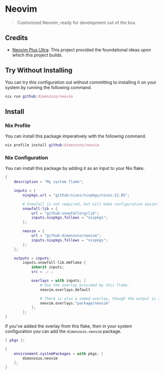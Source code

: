 # Neovim

> Customized Neovim, ready for development out of the box.

## Credits

- [Neovim Plus Ultra](https://github.com/jakehamilton/neovim): This project provided the foundational ideas upon which this project builds.

## Try Without Installing

You can try this configuration out without committing to installing it on your system by running
the following command.

```nix
nix run github:dimonzozo/neovim
```

## Install

### Nix Profile

You can install this package imperatively with the following command.

```nix
nix profile install github:dimonzozo/neovim
```

### Nix Configuration

You can install this package by adding it as an input to your Nix flake.

```nix
{
	description = "My system flake";

	inputs = {
		nixpkgs.url = "github:nixos/nixpkgs/nixos-22.05";

		# Snowfall is not required, but will make configuration easier for you.
		snowfall-lib = {
			url = "github:snowfallorg/lib";
			inputs.nixpkgs.follows = "nixpkgs";
		};

		neovim = {
			url = "github:dimonzozo/neovim";
			inputs.nixpkgs.follows = "nixpkgs";
		};
	};

	outputs = inputs:
		inputs.snowfall-lib.mkFlake {
			inherit inputs;
			src = ./.;

			overlays = with inputs; [
				# Use the overlay provided by this flake.
				neovim.overlays.default

				# There is also a named overlay, though the output is the same.
				neovim.overlays."package/neovim"
			];
		};
}
```

If you've added the overlay from this flake, then in your system configuration
you can add the `dimonzozo.neovim` package.

```nix
{ pkgs }:

{
	environment.systemPackages = with pkgs; [
		dimonzozo.neovim
	];
}
```
